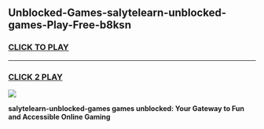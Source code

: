 
## Unblocked-Games-salytelearn-unblocked-games-Play-Free-b8ksn
<h3>
<a href="https://premium76.site?title=salytelearn-unblocked-games&ref=18A">CLICK TO PLAY</a></h3>
<hr>

<h3>
<a href="https://premium76.site?title=salytelearn-unblocked-games&ref=18A">CLICK 2 PLAY</a>
  
</h3>

<a href="https://premium76.site?title=salytelearn-unblocked-games&ref=18A"><img src="https://clearcache.store/games.png"></a>


**salytelearn-unblocked-games games unblocked: Your Gateway to Fun and Accessible Online Gaming**
